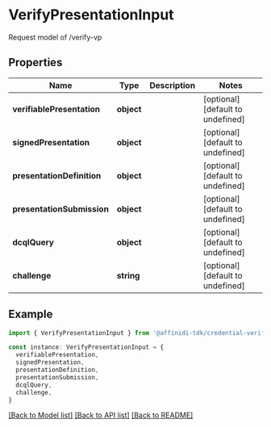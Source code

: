 # VerifyPresentationInput

Request model of /verify-vp

## Properties

| Name                       | Type       | Description | Notes                             |
| -------------------------- | ---------- | ----------- | --------------------------------- |
| **verifiablePresentation** | **object** |             | [optional] [default to undefined] |
| **signedPresentation**     | **object** |             | [optional] [default to undefined] |
| **presentationDefinition** | **object** |             | [optional] [default to undefined] |
| **presentationSubmission** | **object** |             | [optional] [default to undefined] |
| **dcqlQuery**              | **object** |             | [optional] [default to undefined] |
| **challenge**              | **string** |             | [optional] [default to undefined] |

## Example

```typescript
import { VerifyPresentationInput } from '@affinidi-tdk/credential-verification-client'

const instance: VerifyPresentationInput = {
  verifiablePresentation,
  signedPresentation,
  presentationDefinition,
  presentationSubmission,
  dcqlQuery,
  challenge,
}
```

[[Back to Model list]](../README.md#documentation-for-models) [[Back to API list]](../README.md#documentation-for-api-endpoints) [[Back to README]](../README.md)
